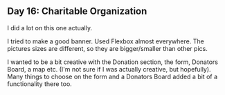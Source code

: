 ## Day 16: Charitable Organization

I did a lot on this one actually.

I tried to make a good banner. Used Flexbox almost everywhere. The pictures sizes are different, so they are bigger/smaller than other pics.

I wanted to be a bit creative with the Donation section, the form, Donators Board, a map etc. (I'm not sure if I was actually creative, but hopefully). Many things to choose on the form and a Donators Board added a bit of a functionality there too.
